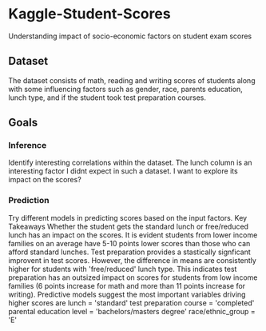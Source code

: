 # Kaggle-Student-Scores
Understanding impact of socio-economic factors on student exam scores
## Dataset
The dataset consists of math, reading and writing scores of students along with some influencing factors such as gender, race, parents education, lunch type, and if the student took test preparation courses.

## Goals
### Inference
Identify interesting correlations within the dataset.
The lunch column is an interesting factor I didnt expect in such a dataset. I want to explore its impact on the scores?
### Prediction
Try different models in predicting scores based on the input factors.
Key Takeaways
Whether the student gets the standard lunch or free/reduced lunch has an impact on the scores. It is evident students from lower income families on an average have 5-10 points lower scores than those who can afford standard lunches.
Test preparation provides a stastically signficant improvent in test scores. However, the difference in means are consistently higher for students with 'free/reduced' lunch type. This indicates test preparation has an outsized impact on scores for students from low income families (6 points increase for math and more than 11 points increase for writing).
Predictive models suggest the most important variables driving higher scores are
lunch = 'standard'
test preparation course = 'completed'
parental education level = 'bachelors/masters degree'
race/ethnic_group = 'E'
